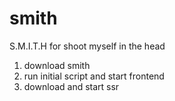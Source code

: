 # smith
S.M.I.T.H for shoot myself in the head


1. download smith
2. run initial script and start frontend
3. download and start ssr

